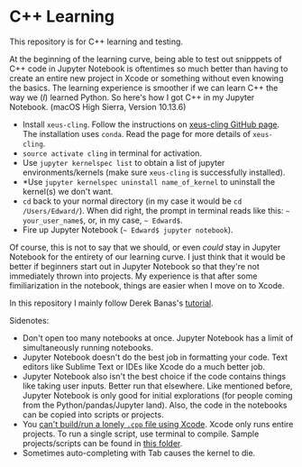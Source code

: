 # C++ Learning

This repository is for C++ learning and testing.

At the beginning of the learning curve, being able to test out snipppets of C++ code in Jupyter Notebook is oftentimes so much better than having to create an entire new project in Xcode or something without even knowing the basics. The learning experience is smoother if we can learn C++ the way we (*I*) learned Python. So here's how I got C++ in my Jupyter Notebook. (macOS High Sierra, Version 10.13.6)

- Install `xeus-cling`. Follow the instructions on [xeus-cling GitHub page](https://github.com/QuantStack/xeus-cling). The installation uses `conda`. Read the page for more details of `xeus-cling`.
- `source activate cling` in terminal for activation.
- Use `jupyter kernelspec list` to obtain a list of jupyter environments/kernels (make sure `xeus-cling` is successfully installed).
- *Use `jupyter kernelspec uninstall name_of_kernel` to uninstall the kernel(s) we don't want.
- `cd` back to your normal directory (in my case it would be `cd /Users/Edward/`). When did right, the prompt in terminal reads like this: `~ your_user_name$`, or, in my case, `~ Edward$`.
- Fire up Jupyter Notebook (`~ Edward$ jupyter notebook`).

Of course, this is not to say that we should, or even _could_ stay in Jupyter Notebook for the entirety of our learning curve. I just think that it would be better if beginners start out in Jupyter Notebook so that they're not immediately thrown into projects. My experience is that after some fimiliarization in the notebook, things are easier when I move on to Xcode.

In this repository I mainly follow Derek Banas's [tutorial](https://www.youtube.com/playlist?list=PLGLfVvz_LVvQ9S8YSV0iDsuEU8v11yP9M).

Sidenotes:
- Don't open too many notebooks at once. Jupyter Notebook has a limit of simultaneously running notebooks.
- Jupyter Notebook doesn't do the best job in formatting your code. Text editors like Sublime Text or IDEs like Xcode do a much better job.
- Jupyter Notebook also isn't the best choice if the code contains things like taking user inputs. Better run that elsewhere. Like mentioned before, Jupyter Notebook is only good for initial explorations (for people coming from the Python/pandas/Jupyter land). Also, the code in the notebooks can be copied into scripts or projects.
- You [can't build/run a lonely `.cpp` file using Xcode](https://stackoverflow.com/questions/33523814/how-to-run-a-cpp-file-by-xcode-without-adding-it-to-a-project). Xcode only runs entire projects. To run a single script, use terminal to compile. Sample projects/scripts can be found in [this folder](https://github.com/Yuanqi-Hong/cpp/tree/master/Xcode_projects).
- Sometimes auto-completing with Tab causes the kernel to die.
